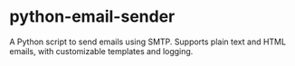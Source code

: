 # python-email-sender
A Python script to send emails using SMTP. Supports plain text and HTML emails, with customizable templates and logging.
